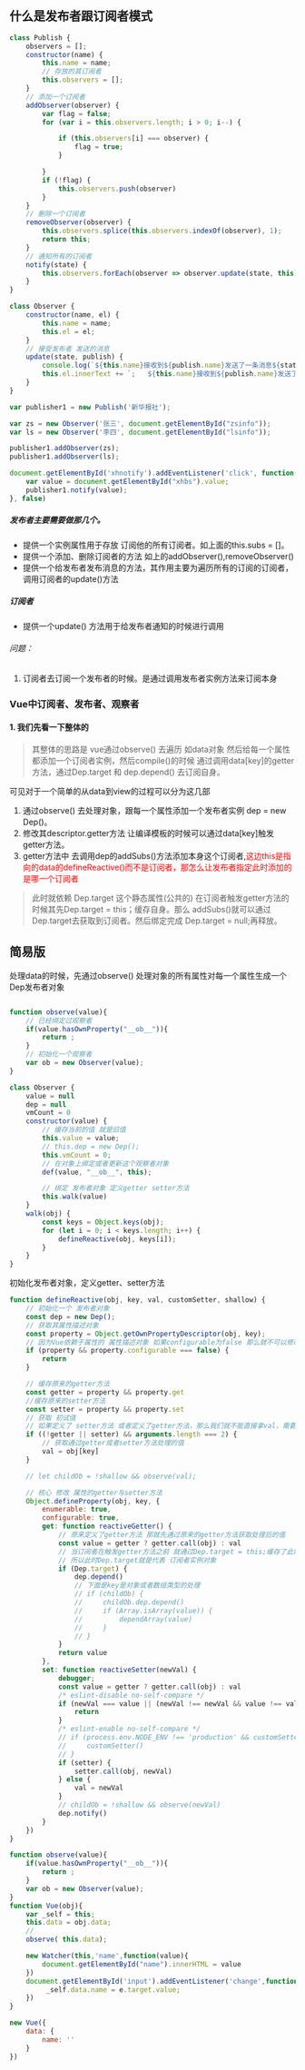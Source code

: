 ## 什么是发布者跟订阅者模式


```javascript
class Publish {
    observers = [];
    constructor(name) {
        this.name = name;
        // 存放的其订阅者
        this.observers = [];
    }
    // 添加一个订阅者
    addObserver(observer) {
        var flag = false;
        for (var i = this.observers.length; i > 0; i--) {

            if (this.observers[i] === observer) {
                flag = true;
            }

        }
        if (!flag) {
            this.observers.push(observer)
        }
    }
    // 删除一个订阅者
    removeObserver(observer) {
        this.observers.splice(this.observers.indexOf(observer), 1);
        return this;
    }
    // 通知所有的订阅者
    notify(state) {
        this.observers.forEach(observer => observer.update(state, this))
    }
}

class Observer {
    constructor(name, el) {
        this.name = name;
        this.el = el;
    }
    // 接受发布者 发送的消息
    update(state, publish) {
        console.log(`${this.name}接收到${publish.name}发送了一条消息${state}`);
        this.el.innerText += `;   ${this.name}接收到${publish.name}发送了一条消息${state}`;
    }
}

var publisher1 = new Publish('新华报社');

var zs = new Observer('张三', document.getElementById("zsinfo"));
var ls = new Observer('李四', document.getElementById("lsinfo"));

publisher1.addObserver(zs);
publisher1.addObserver(ls);

document.getElementById('xhnotify').addEventListener('click', function(e) {
    var value = document.getElementById("xhbs").value;
    publisher1.notify(value);
}, false)
```


##### 发布者主要需要做那几个。

- 提供一个实例属性用于存放 订阅他的所有订阅者。如上面的this.subs = []。
- 提供一个添加、删除订阅者的方法 如上的addObserver(),removeObserver()
- 提供一个给发布者发布消息的方法，其作用主要为遍历所有的订阅的订阅者，调用订阅者的update()方法

##### 订阅者
- 提供一个update() 方法用于给发布者通知的时候进行调用

###### 问题：

1. 订阅者去订阅一个发布者的时候。是通过调用发布者实例方法来订阅本身

### Vue中订阅者、发布者、观察者

#### 1. 我们先看一下整体的

> 其整体的思路是 vue通过observe() 去遍历 如data对象 然后给每一个属性都添加一个订阅者实例，然后compile()的时候 通过调用data[key]的getter方法，通过Dep.target 和 dep.depend() 去订阅自身。

可见对于一个简单的从data到view的过程可以分为这几部

1. 通过observe() 去处理对象，跟每一个属性添加一个发布者实例 dep = new Dep()。
2. 修改其descriptor.getter方法 让编译模板的时候可以通过data[key]触发getter方法。
3. getter方法中 去调用dep的addSubs()方法添加本身这个订阅者,<font color=red>这边this是指向的data的defineReactive()而不是订阅者，那怎么让发布者指定此时添加的是哪一个订阅者</font>

> 此时就依赖 Dep.target 这个静态属性(公共的) 在订阅者触发getter方法的时候其先Dep.target = this；缓存自身。那么 addSubs()就可以通过Dep.target去获取到订阅者。然后绑定完成 Dep.target = null;再释放。



## 简易版

处理data的时候，先通过observe() 处理对象的所有属性对每一个属性生成一个Dep发布者对象
```javascript

function observe(value){
    // 已经绑定过观察者
    if(value.hasOwnProperty("__ob__")){
        return ;
    }
    // 初始化一个观察者
    var ob = new Observer(value);
}
```

```javascript
class Observer {
    value = null
    dep = null
    vmCount = 0
    constructor(value) {
        // 缓存当前的值 就是旧值
        this.value = value;
        // this.dep = new Dep();
        this.vmCount = 0;
        // 在对象上绑定或者更新这个观察者对象
        def(value, "__ob__", this);

        // 绑定 发布者对象 定义getter setter方法
        this.walk(value)
    }
    walk(obj) {
        const keys = Object.keys(obj);
        for (let i = 0; i < keys.length; i++) {
            defineReactive(obj, keys[i]);
        }
    }
}
```
初始化发布者对象，定义getter、setter方法
```javascript
function defineReactive(obj, key, val, customSetter, shallow) {
    // 初始化一个 发布者对象
    const dep = new Dep();
    // 获取其属性描述对象
    const property = Object.getOwnPropertyDescriptor(obj, key);
    // 因为Vue依赖于属性的 属性描述对象 如果configurable为false 那么就不可以修改属性描述对象了，所以 直接return
    if (property && property.configurable === false) {
        return
    }

    // 缓存原来的getter方法
    const getter = property && property.get
    //缓存原来的setter方法
    const setter = property && property.set
    // 获取 初试值
    // 如果定义了 setter方法 或者定义了getter方法，那么我们就不能直接拿val，需要通过getter或者setter处理
    if ((!getter || setter) && arguments.length === 2) {
        // 获取通过getter或者setter方法处理的值
        val = obj[key]
    }

    // let childOb = !shallow && observe(val);

    // 核心 修改 属性的getter与setter方法
    Object.defineProperty(obj, key, {
        enumerable: true,
        configurable: true,
        get: function reactiveGetter() {
            // 原来定义了getter方法 那就先通过原来的getter方法获取处理后的值
            const value = getter ? getter.call(obj) : val
            // 当订阅者在触发getter方法之前 就通过Dep.target = this;缓存了此时的订阅者
            // 所以此时Dep.target就是代表 订阅者实例对象
            if (Dep.target) {
                dep.depend()
                // 下面是key是对象或者数组类型的处理
                // if (childOb) {
                //     childOb.dep.depend()
                //     if (Array.isArray(value)) {
                //         dependArray(value)
                //     }
                // }
            }
            return value
        },
        set: function reactiveSetter(newVal) {
            debugger;
            const value = getter ? getter.call(obj) : val
            /* eslint-disable no-self-compare */
            if (newVal === value || (newVal !== newVal && value !== value)) {
                return
            }
            /* eslint-enable no-self-compare */
            // if (process.env.NODE_ENV !== 'production' && customSetter) {
            //     customSetter()
            // }
            if (setter) {
                setter.call(obj, newVal)
            } else {
                val = newVal
            }
            // childOb = !shallow && observe(newVal)
            dep.notify()
        }
    })
}
```

```javascript
function observe(value){
    if(value.hasOwnProperty("__ob__")){
        return ;
    }
    var ob = new Observer(value);
}
function Vue(obj){
    var _self = this;
    this.data = obj.data;
    //
    observe( this.data);

    new Watcher(this,'name',function(value){
        document.getElementById("name").innerHTML = value
    })
    document.getElementById('input').addEventListener('change',function(e){
         _self.data.name = e.target.value;
    })
}

new Vue({
    data: {
        name: ''
    }
})
```













```javascript

```
